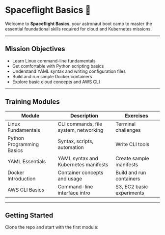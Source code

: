 # Spaceflight Basics 🚀

Welcome to **Spaceflight Basics**, your astronaut boot camp to master the essential foundational skills required for cloud and Kubernetes missions.

---

## Mission Objectives

- Learn Linux command-line fundamentals  
- Get comfortable with Python scripting basics  
- Understand YAML syntax and writing configuration files  
- Build and run simple Docker containers  
- Explore basic cloud concepts and AWS CLI  

---

## Training Modules

| Module                     | Description                           | Exercises                 |
|----------------------------|-----------------------------------|---------------------------|
| Linux Fundamentals         | CLI commands, file system, networking | Terminal challenges        |
| Python Programming Basics  | Syntax, scripts, automation         | Write CLI tools            |
| YAML Essentials            | YAML syntax and Kubernetes manifests | Create sample manifests    |
| Docker Introduction        | Container concepts and usage        | Build and run containers   |
| AWS CLI Basics             | Command-line interface intro        | S3, EC2 basic experiments  |

---

## Getting Started

Clone the repo and start with the first module:

